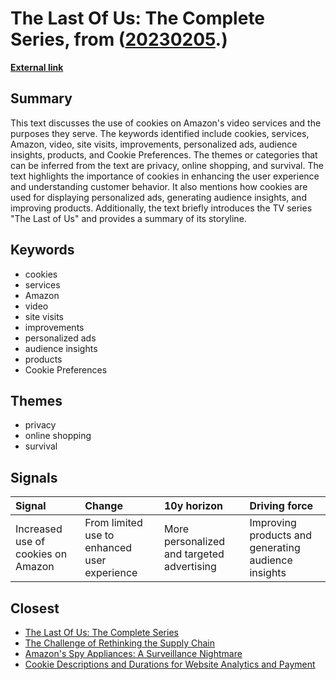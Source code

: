 # __The Last Of Us: The Complete Series__, from ([20230205](https://kghosh.substack.com/p/20230205).)

__[External link](https://www.primevideo.com/detail/0L5ZN6K00UDCP3WWYFPGZM88T5/)__



## Summary

This text discusses the use of cookies on Amazon's video services and the purposes they serve. The keywords identified include cookies, services, Amazon, video, site visits, improvements, personalized ads, audience insights, products, and Cookie Preferences. The themes or categories that can be inferred from the text are privacy, online shopping, and survival. The text highlights the importance of cookies in enhancing the user experience and understanding customer behavior. It also mentions how cookies are used for displaying personalized ads, generating audience insights, and improving products. Additionally, the text briefly introduces the TV series "The Last of Us" and provides a summary of its storyline.

## Keywords

* cookies
* services
* Amazon
* video
* site visits
* improvements
* personalized ads
* audience insights
* products
* Cookie Preferences

## Themes

* privacy
* online shopping
* survival

## Signals

| Signal                             | Change                                       | 10y horizon                                | Driving force                                       |
|:-----------------------------------|:---------------------------------------------|:-------------------------------------------|:----------------------------------------------------|
| Increased use of cookies on Amazon | From limited use to enhanced user experience | More personalized and targeted advertising | Improving products and generating audience insights |

## Closest

* [The Last Of Us: The Complete Series](2dd129dce50514dd9ed55dabbb032bf9)
* [The Challenge of Rethinking the Supply Chain](fa27e27bdec01712d582ab0f61c95bac)
* [Amazon's Spy Appliances: A Surveillance Nightmare](6fb6587422619556f83c26b5b4386948)
* [Cookie Descriptions and Durations for Website Analytics and Payment](7717bf4adf361e8117bc88437c660273)